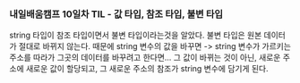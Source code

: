 ### 내일배움캠프 10일차 TIL - 값 타입, 참조 타입, 불변 타입

string 타입이 참조 타입이면서 불변 타입이라는것을 알았다. 불변 타입은 원본 데이터가 절대로 바뀌지 않는다. 때문에 string 변수의 값을 바꾸면 -> string 변수가 가르키는 주소를 따라가 그곳의 데이터를 바꾸려고 한다면... 그 값이 바뀌는 것이 아닌, 새로운 주소에 새로운 값이 할당되고, 그 새로운 주소의 참조가 string 변수에 담기게 된다.
